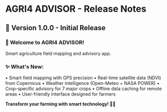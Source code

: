 # AGRI4 ADVISOR - Release Notes

## 🚀 Version 1.0.0 - Initial Release

### 🌾 **Welcome to AGRI4 ADVISOR!**
Smart agriculture field mapping and advisory app.

### ✨ **What's New:**
• Smart field mapping with GPS precision
• Real-time satellite data (NDVI) from Copernicus
• Weather intelligence (Open-Meteo + NASA POWER)
• Crop-specific advisory for 7 major crops
• Offline data caching for remote areas
• User-friendly interface designed for farmers

**Transform your farming with smart technology! 🌾📱**
